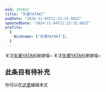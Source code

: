 ```yaml
---
mid: 191652
title: "矢瀧YATAKI"
pubDate: "2024-11-04T11:22:15.082Z"
updatedDate: "2024-11-04T11:22:15.082Z"
profile:
  {
    Nickname: ["矢瀧YATAKI"],
  }
---
```


关注[矢瀧YATAKI](https://space.bilibili.com/191652)谢谢喵~ 关注[矢瀧YATAKI](https://space.bilibili.com/191652)谢谢喵~

## 此条目有待补充
你可以在[这里](https://github.com/Yuhanawa/VTuber.ICU-Content/edit/master/v/矢瀧YATAKI/index.md)编辑本文
